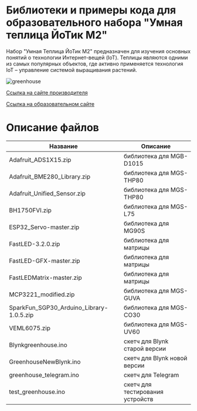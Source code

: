# Библиотеки и примеры кода для образовательного набора "Умная теплица ЙоТик М2"

Набор "Умная Теплица ЙоТик М2" предназначен для изучения основных понятий о технологии Интернет-вещей (IoT). Теплицы являются одними из самых популярных объектов, где активно применяется технология IoT – управление системой выращивания растений.

![greenhouse](https://mgbot.ru/upload/iblock/5c7/5c7fc4254cf955f561cca3d1989b129f.jpg)

[Ссылка на сайте производителя](https://mgbot.ru/catalog/obrazovatelnye_nabory_iot/nabor_umnaya_teplitsa_yotik_m2/)

[Ссылка на образовательном сайте](https://мгбот.рф/podrobno#greenhouse)

# Описание файлов

| Название    | Описание |
| ----------- | -----------|
|Adafruit_ADS1X15.zip   | библиотека для  MGB-D1015|
| Adafruit_BME280_Library.zip      | библиотека для MGS-THP80 |
| Adafruit_Unified_Sensor.zip     | библиотека для MGS-THP80 |
| BH1750FVI.zip    | библиотека для MGS-L75 |
| ESP32_Servo-master.zip   | библиотека для MG90S |
| FastLED-3.2.0.zip  | библиотека для матрицы |
| FastLED-GFX-master.zip    |библиотека для матрицы|
| FastLEDMatrix-master.zip   | библиотека для матрицы|
| MCP3221_modified.zip   | библиотека для MGS-GUVA|
|SparkFun_SGP30_Arduino_Library-1.0.5.zip | библиотека для MGS-CO30|
| VEML6075.zip   |библиотека для MGS-UV60|
| Blynkgreenhouse.ino   |скетч для Blynk старой версии|
| GreenhouseNewBlynk.ino  | скетч для Blynk новой версии|
| greenhouse_telegram.ino   | скетч для Telegram|
| test_greenhouse.ino   | скетч для тестирования устройств|
